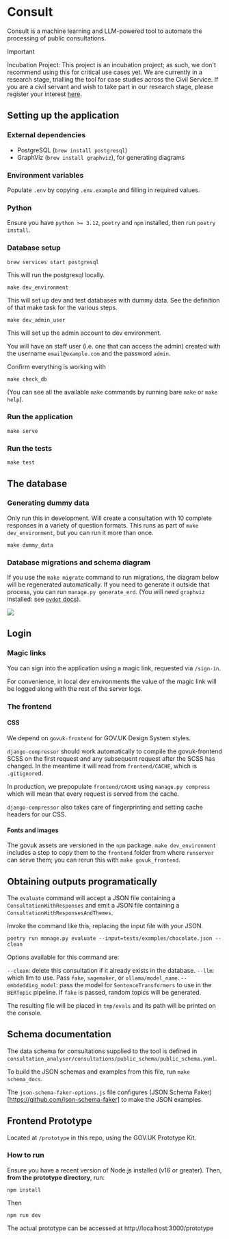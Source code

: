 # Consult

Consult is a machine learning and LLM-powered tool to automate the processing of public consultations.

> [!IMPORTANT]
> Incubation Project: This project is an incubation project; as such, we don't recommend using this for critical use cases yet. We are currently in a research stage, trialling the tool for case studies across the Civil Service. If you are a civil servant and wish to take part in our research stage, please register your interest [here](https://www.smartsurvey.co.uk/s/consultation-interest/).


## Setting up the application

### External dependencies

- PostgreSQL (`brew install postgresql`)
- GraphViz (`brew install graphviz`), for generating diagrams

### Environment variables

Populate `.env` by copying `.env.example` and filling in required values.

### Python

Ensure you have `python >= 3.12`, `poetry` and `npm` installed, then run `poetry install`.

### Database setup

```
brew services start postgresql
```
This will run the postgresql locally.

```
make dev_environment
```

This will set up dev and test databases with dummy data. See the definition of that make task for the various steps.

```
make dev_admin_user
```
This will set up the admin account to dev environment.

You will have an staff user (i.e. one that can access the admin) created with the username `email@example.com` and the password `admin`.


Confirm everything is working with

```
make check_db
```

(You can see all the available `make` commands by running bare `make` or `make help`).

### Run the application

```
make serve
```

### Run the tests

```
make test
```

## The database

### Generating dummy data

Only run this in development. Will create a consultation with 10 complete
responses in a variety of question formats. This runs as part of `make
dev_environment`, but you can run it more than once.

```
make dummy_data
```

### Database migrations and schema diagram

If you use the `make migrate` command to run migrations, the diagram below will
be regenerated automatically. If you need to generate it outside that process,
you can run `manage.py generate_erd`. (You will need `graphviz` installed: see
[`pydot` docs](https://pypi.org/project/pydot/)).

![](docs/erd.png)

## Login

### Magic links

You can sign into the application using a magic link, requested via `/sign-in`.

For convenience, in local dev environments the value of the magic link will be
logged along with the rest of the server logs.

### The frontend

#### CSS

We depend on `govuk-frontend` for GOV.UK Design System styles.

`django-compressor` should work automatically to compile the govuk-frontend
SCSS on the first request and any subsequent request after the SCSS has
changed. In the meantime it will read from `frontend/CACHE`, which is
`.gitignore`d.

In production, we prepopulate `frontend/CACHE` using `manage.py compress`
which will mean that every request is served from the cache.

`django-compressor` also takes care of fingerprinting and setting cache headers
for our CSS.

#### Fonts and images

The govuk assets are versioned in the `npm` package. `make dev_environment`
includes a step to copy them to the `frontend` folder from where `runserver`
can serve them; you can rerun this with `make govuk_frontend`.

## Obtaining outputs programatically

The `evaluate` command will accept a JSON file containing a `ConsultationWithResponses` and emit a JSON file containing a `ConsultationWithResponsesAndThemes`.

Invoke the command like this, replacing the input file with your JSON.
```
poetry run manage.py evaluate --input=tests/examples/chocolate.json --clean
```

Options available for this command are:

`--clean`: delete this consultation if it already exists in the database.
`--llm`: which llm to use. Pass `fake`, `sagemaker`, or `ollama/model_name`.
`--embdedding_model`: pass the model for `SentenceTransformers` to use in the `BERTopic` pipeline. If `fake` is passed, random topics will be generated.

The resulting file will be placed in `tmp/evals` and its path will be printed on the console.

## Schema documentation

The data schema for consultations supplied to the tool is defined in `consultation_analyser/consultations/public_schema/public_schema.yaml`.

To build the JSON schemas and examples from this file, run `make schema_docs`.

The `json-schema-faker-options.js` file configures (JSON Schema Faker)[https://github.com/json-schema-faker] to make the JSON examples.

## Frontend Prototype

Located at `/prototype` in this repo, using the GOV.UK Prototype Kit.

### How to run

Ensure you have a recent version of Node.js installed (v16 or greater). Then, **from the prototype directory**, run:

```
npm install
```

Then

```
npm run dev
```

The actual prototype can be accessed at http://localhost:3000/prototype
